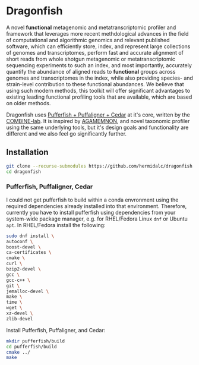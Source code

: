 # Dragonfish

A novel **functional** metagenomic and metatranscriptomic profiler and framework
that leverages more recent methdological advances in the field of computational
and algorithmic genomics and relevant published software, which can efficiently
store, index, and represent large collections of genomes and transcriptomes,
perform fast and accurate alignment of short reads from whole shotgun
metagenomic or metatranscriptomic sequencing experiments to such an index, and
most importantly, accurately quantify the abundance of aligned reads to
**functional** groups across genomes and transcriptomes in the index, while also
providing species- and strain-level contribution to these functional abundances.
We believe that using such modern methods, this toolkit will offer significant
advantages to existing leading functional profiling tools that are
available, which are based on older methods.

Dragonfish uses [Pufferfish + Puffaligner + Cedar](https://github.com/COMBINE-lab/pufferfish)
at it's core, written by the [COMBINE-lab](https://github.com/COMBINE-lab). It
is inspired by [AGAMEMNON](https://github.com/ivlachos/agamemnon), and novel
taxonomic profiler using the same underlying tools, but it's
design goals and functionality are different and we also feel go significantly
further.

## Installation

```bash
git clone --recurse-submodules https://github.com/hermidalc/dragonfish.git
cd dragonfish
```

### Pufferfish, Puffaligner, Cedar

I could not get pufferfish to build within a conda envronment using the
required dependencies already installed into that environment. Therefore,
currently you have to install pufferfish using dependencies from your
system-wide package manager, e.g. for RHEL/Fedora Linux `dnf` or Ubuntu
`apt`. In RHEL/Fedora install the following:


```bash
sudo dnf install \
autoconf \
boost-devel \
ca-certificates \
cmake \
curl \
bzip2-devel \
gcc \
gcc-c++ \
git \
jemalloc-devel \
make \
time \
wget \
xz-devel \
zlib-devel
```

Install Pufferfish, Puffaligner, and Cedar:

```bash
mkdir pufferfish/build
cd pufferfish/build
cmake ../
make
```

